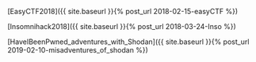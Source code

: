 [EasyCTF2018]({{ site.baseurl }}{% post_url 2018-02-15-easyCTF %})

[Insomnihack2018]({{ site.baseurl }}{% post_url 2018-03-24-Inso %})

[HaveIBeenPwned_adventures_with_Shodan]({{ site.baseurl }}{% post_url 2019-02-10-misadventures_of_shodan %})
